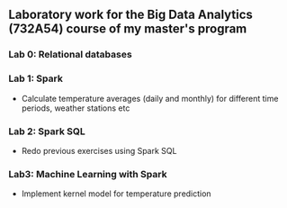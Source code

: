 ## Laboratory work for the Big Data Analytics (732A54) course of my master's program

### Lab 0: Relational databases

### Lab 1: Spark
- Calculate temperature averages (daily and monthly) for different time periods, weather stations etc

### Lab 2: Spark SQL
- Redo previous exercises using Spark SQL

### Lab3: Machine Learning with Spark
- Implement kernel model for temperature prediction
